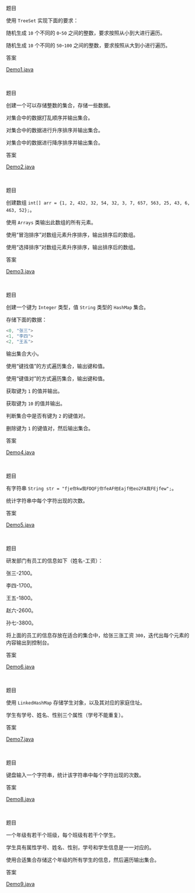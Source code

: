 题目

使用 `TreeSet` 实现下面的要求：

随机生成 `10` 个不同的 `0`-`50` 之间的整数，要求按照从小到大进行遍历。

随机生成 `10` 个不同的 `50`-`100` 之间的整数，要求按照从大到小进行遍历。

答案

[Demo1.java](./src/day6/demo1/Demo1.java)

<br>

题目

创建一个可以存储整数的集合，存储一些数据。

对集合中的数据打乱顺序并输出集合。

对集合中的数据进行升序排序并输出集合。

对集合中的数据进行降序排序并输出集合。

答案

[Demo2.java](./src/day6/demo2/Demo2.java)

<br>

题目

创建数组 `int[] arr = {1, 2, 432, 32, 54, 32, 3, 7, 657, 563, 25, 43, 6, 463, 52};`。

使用 `Arrays` 类输出此数组的所有元素。

使用“冒泡排序”对数组元素升序排序，输出排序后的数组。

使用“选择排序”对数组元素升序排序，输出排序后的数组。

答案

[Demo3.java](./src/day6/demo3/Demo3.java)

<br>

题目

创建一个键为 `Integer` 类型，值 `String` 类型的 `HashMap` 集合。

存储下面的数据：

```Java
<0, "张三">
<1, "李四">
<2, "王五">
```

输出集合大小。

使用“键找值”的方式遍历集合，输出键和值。

使用“键值对”的方式遍历集合，输出键和值。

获取键为 `1` 的值并输出。

获取键为 `10` 的值并输出。

判断集合中是否有键为 `2` 的键值对。

删除键为 `1` 的键值对，然后输出集合。

答案

[Demo4.java](./src/day6/demo4/Demo4.java)

<br>

题目

有字符串 `String str = "fje你kw我FDQFj你feAF他Eajf他eo2FA我FEjfew";`。

统计字符串中每个字符出现的次数。

答案

[Demo5.java](./src/day6/demo5/Demo5.java)

<br>

题目

研发部门有员工的信息如下（姓名-工资）：

张三-2100。

李四-1700。

王五-1800。

赵六-2600。

孙七-3800。

将上面的员工的信息存放在适合的集合中，给张三涨工资 `300`，迭代出每个元素的内容输出到控制台。

答案

[Demo6.java](./src/day6/demo6/Demo6.java)

<br>

题目

使用 `LinkedHashMap` 存储学生对象，以及其对应的家庭住址。

学生有学号、姓名、性别三个属性（学号不能重复）。

答案

[Demo7.java](./src/day6/demo7/Demo7.java)

<br>

题目

键盘输入一个字符串，统计该字符串中每个字符出现的次数。

答案

[Demo8.java](./src/day6/demo8/Demo8.java)

<br>

题目

一个年级有若干个班级，每个班级有若干个学生。

学生具有属性学号、姓名、性别，学号和学生信息是一一对应的。

使用合适集合存储这个年级的所有学生的信息，然后遍历输出集合。

答案

[Demo9.java](./src/day6/demo9/Demo9.java)